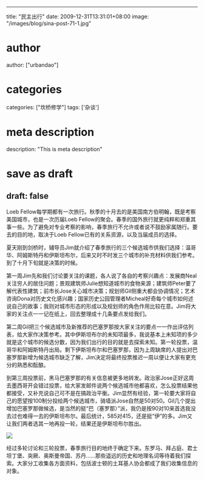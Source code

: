 
---
title: "民主出行"
date: 2009-12-31T13:31:01+08:00
image: "/images/blog/sina-post-71-1.jpg"
# author
author: ["urbandao"]
# categories
categories: ["坎桥修学"]
tags: ['杂谈']
# meta description
description: "This is meta description"
# save as draft
draft: false
---

Loeb Fellow每学期都有一次旅行。秋季的十月去的是美国南方伯明翰，既是考察美国城市，也是一次历届Loeb Fellow的聚会。春季的国外旅行就更纯粹和郑重其事一些。为了避免对专业考察的影响，春季旅行不允许或者说不鼓励家属随行。要去的目的地，取决于Loeb Fellow已有的关系资源，以及当届成员的选择。

夏天刚到剑桥时，辅导员Jim就介绍了春季旅行的三个候选城市供我们选择：温哥华、阿姆斯特丹和伊斯坦布尔，后来又时不时发三个城市的补充材料供我们参考。到了十月下旬就是决策的时候。

第一周Jim先和我们讨论要关注的课题，各人说了各自的考察兴趣点：发展商Neal关注穷人的居住问题；景观建筑师Julie想知道城市的食物来源；建筑师Peter要了解代表性建筑；前市长Jose关心城市决策；规划师Gil侧重大都会协调情况；艺术咨询Dona对历史文化感兴趣；国家历史公园管理者Micheal好奇每个城市如何述说自己的故事；我则对城市形态的形成以及规划师的角色作用比较在意。Jim将大家的关注点一一记在纸上，回去整理成十几条要点发给我们。

第二周Gil把三个候选城市及新推荐的巴塞罗那按大家关注的要点一一作出评估列表，给大家作决策参考。其中伊斯坦布尔的未知项最多，我说基本上未知项的多少就是这个城市的候选分数，因为我们出行的目的就是去探索未知。第一轮投票，温哥华和阿姆斯特丹出局。剩下伊斯坦布尔和巴塞罗那，因为上周缺席的人提出对巴塞罗那新增为候选城市缺乏了解，Jim决定将最终投票推迟一周以便让大家有更充分的熟悉和酝酿。

到第三周投票前，黑马巴塞罗那的有关信息被更多地转发。政治家Jose正好这周去墨西哥开会错过投票，给大家发邮件说两个候选城市他都喜欢，怎么投票结果他都接受，又补充说自己可不是在搞政治平衡。Jim显然有经验，第一轮要大家将自己的愿望按100制分投给两个候选城市，骑墙派Jose自然是50对50。Gil几个提出增加巴塞罗那做候选，是当然的挺“巴（塞罗那）”派，我仍是按90对10来首选我没去过也难得一去的伊斯坦布尔。最后统计，585对415，还是挺“伊”的多。Jim又让我们两者选其一地再投一轮，结果还是伊斯坦布尔胜出。

![](/images/blog/sina-post-71-1.jpg)

经过多轮讨论和三轮投票，春季旅行目的地终于确定下来。东罗马、拜占庭、君士坦丁堡、突厥、奥斯曼帝国、苏丹……那些遥远的历史和地理名词等待着我们探索。大家分工收集各方面资料，包括波士顿的土耳基人协会都成了我们收集信息的对象。
